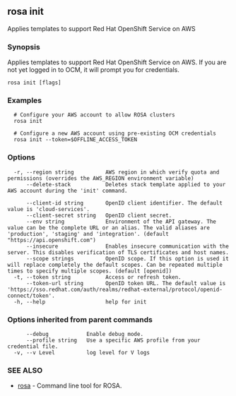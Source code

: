 ## rosa init

Applies templates to support Red Hat OpenShift Service on AWS

### Synopsis

Applies templates to support Red Hat OpenShift Service on AWS. If you are not
yet logged in to OCM, it will prompt you for credentials.

```
rosa init [flags]
```

### Examples

```
  # Configure your AWS account to allow ROSA clusters
  rosa init

  # Configure a new AWS account using pre-existing OCM credentials
  rosa init --token=$OFFLINE_ACCESS_TOKEN
```

### Options

```
  -r, --region string          AWS region in which verify quota and permissions (overrides the AWS_REGION environment variable)
      --delete-stack           Deletes stack template applied to your AWS account during the 'init' command.
                               
      --client-id string       OpenID client identifier. The default value is 'cloud-services'.
      --client-secret string   OpenID client secret.
      --env string             Environment of the API gateway. The value can be the complete URL or an alias. The valid aliases are 'production', 'staging' and 'integration'. (default "https://api.openshift.com")
      --insecure               Enables insecure communication with the server. This disables verification of TLS certificates and host names.
      --scope strings          OpenID scope. If this option is used it will replace completely the default scopes. Can be repeated multiple times to specify multiple scopes. (default [openid])
  -t, --token string           Access or refresh token.
      --token-url string       OpenID token URL. The default value is 'https://sso.redhat.com/auth/realms/redhat-external/protocol/openid-connect/token'.
  -h, --help                   help for init
```

### Options inherited from parent commands

```
      --debug            Enable debug mode.
      --profile string   Use a specific AWS profile from your credential file.
  -v, --v Level          log level for V logs
```

### SEE ALSO

* [rosa](rosa.md)	 - Command line tool for ROSA.

